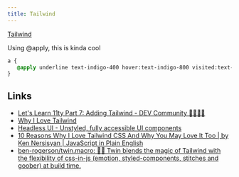 ```yaml
---
title: Tailwind
---
```


[Tailwind](https://tailwindcss.com/)

Using @apply, this is kinda cool

```css
a {
   @apply underline text-indigo-400 hover:text-indigo-800 visited:text-purple-600
}
```

## Links

- [Let's Learn 11ty Part 7: Adding Tailwind - DEV Community 👩‍💻👨‍💻](https://dev.to/psypher1/lets-learn-11ty-part-7-adding-tailwind-5cdh)
- [Why I Love Tailwind](https://mxstbr.com/thoughts/tailwind/)
- [Headless UI - Unstyled, fully accessible UI components](https://headlessui.com/)
- [10 Reasons Why I Love Tailwind CSS And Why You May Love It Too | by Ken Nersisyan | JavaScript in Plain English](https://javascript.plainenglish.io/10-reasons-why-i-love-tailwind-css-and-why-you-may-love-it-too-43b7738558ca)
- [ben-rogerson/twin.macro: 🦹‍♂️ Twin blends the magic of Tailwind with the flexibility of css-in-js (emotion, styled-components, stitches and goober) at build time.](https://github.com/ben-rogerson/twin.macro)
